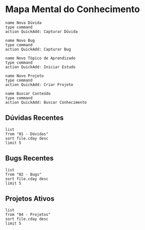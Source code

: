# Mapa Mental do Conhecimento

```button
name Nova Dúvida
type command
action QuickAdd: Capturar Dúvida
```
```button
name Novo Bug
type command
action QuickAdd: Capturar Bug
```
```button
name Novo Tópico de Aprendizado
type command
action QuickAdd: Iniciar Estudo
```
```button
name Novo Projeto
type command
action QuickAdd: Criar Projeto
```
```button
name Buscar Conteúdo
type command
action QuickAdd: Buscar Conhecimento
```

## Dúvidas Recentes

```dataview
list
from "01 - Dúvidas"
sort file.cday desc
limit 5
```

## Bugs Recentes

```dataview
list
from "02 - Bugs"
sort file.cday desc
limit 5
```

## Projetos Ativos

```dataview
list
from "04 - Projetos"
sort file.cday desc
limit 5
```
